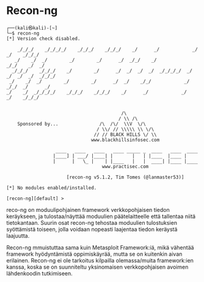 # Recon-ng

```
┌──(kali㉿kali)-[~]
└─$ recon-ng 
[*] Version check disabled.

    _/_/_/    _/_/_/_/    _/_/_/    _/_/_/    _/      _/            _/      _/    _/_/_/
   _/    _/  _/        _/        _/      _/  _/_/    _/            _/_/    _/  _/       
  _/_/_/    _/_/_/    _/        _/      _/  _/  _/  _/  _/_/_/_/  _/  _/  _/  _/  _/_/_/
 _/    _/  _/        _/        _/      _/  _/    _/_/            _/    _/_/  _/      _/ 
_/    _/  _/_/_/_/    _/_/_/    _/_/_/    _/      _/            _/      _/    _/_/_/    


                                          /\
                                         / \\ /\
    Sponsored by...               /\  /\/  \\V  \/\
                                 / \\/ // \\\\\ \\ \/\
                                // // BLACK HILLS \/ \\
                               www.blackhillsinfosec.com

                  ____   ____   ____   ____ _____ _  ____   ____  ____
                 |____] | ___/ |____| |       |   | |____  |____ |
                 |      |   \_ |    | |____   |   |  ____| |____ |____
                                   www.practisec.com

                      [recon-ng v5.1.2, Tim Tomes (@lanmaster53)]                       

[*] No modules enabled/installed.

[recon-ng][default] >
```

reco-ng on moduulipohjainen framework verkkopohjaisen tiedon keräykseen, ja tulostaa/näyttää moduulien päätelaitteelle että tallentaa niitä tietokantaan. Suurin osat recon-ng tehostaa moduulien tulostuksien syöttämistä toiseen, jolla voidaan nopeasti laajentaa tiedon keräystä laajuutta.

Recon-ng mmuistuttaa sama kuin Metasploit Framework:iä, mikä vähentää framework hyödyntämistä oppimiskäyrää, mutta se on kuitenkin aivan erilainen. Recon-ng ei ole tarkoitus kilpailla olemassa/muita framework:ien kanssa, koska se on suunniteltu yksinomaisen verkkopohjaisen avoimen lähdenkoodin tutkimiseen. 









